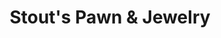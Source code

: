 ---
title: "Stout's Pawn & Jewelry"
url: /pinellas-park/stouts-pawn-and-jewelry/
shop: pawnbroker
---